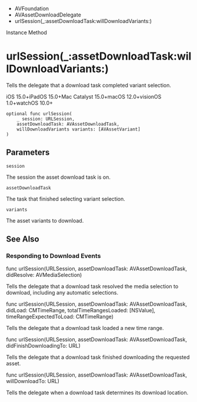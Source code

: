 

- AVFoundation
- AVAssetDownloadDelegate
-  urlSession(\_:assetDownloadTask:willDownloadVariants:) 

Instance Method

# urlSession(\_:assetDownloadTask:willDownloadVariants:)

Tells the delegate that a download task completed variant selection.

iOS 15.0+iPadOS 15.0+Mac Catalyst 15.0+macOS 12.0+visionOS 1.0+watchOS 10.0+

``` source
optional func urlSession(
    _ session: URLSession,
    assetDownloadTask: AVAssetDownloadTask,
    willDownloadVariants variants: [AVAssetVariant]
)
```

## Parameters 

`session`  

The session the asset download task is on.

`assetDownloadTask`  

The task that finished selecting variant selection.

`variants`  

The asset variants to download.

## See Also

### Responding to Download Events

func urlSession(URLSession, assetDownloadTask: AVAssetDownloadTask, didResolve: AVMediaSelection)

Tells the delegate that a download task resolved the media selection to download, including any automatic selections.

func urlSession(URLSession, assetDownloadTask: AVAssetDownloadTask, didLoad: CMTimeRange, totalTimeRangesLoaded: [NSValue], timeRangeExpectedToLoad: CMTimeRange)

Tells the delegate that a download task loaded a new time range.

func urlSession(URLSession, assetDownloadTask: AVAssetDownloadTask, didFinishDownloadingTo: URL)

Tells the delegate that a download task finished downloading the requested asset.

func urlSession(URLSession, assetDownloadTask: AVAssetDownloadTask, willDownloadTo: URL)

Tells the delegate when a download task determines its download location.

